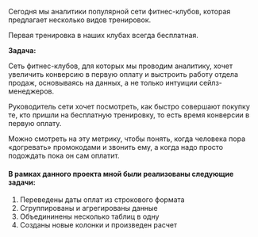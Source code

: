 Сегодня мы аналитики популярной сети фитнес-клубов, которая предлагает несколько видов тренировок.

Первая тренировка в наших клубах всегда бесплатная.

**Задача:**

Сеть фитнес-клубов, для которых мы проводим аналитику, хочет увеличить конверсию в первую оплату и выстроить работу отдела продаж, основываясь на данных, а не только интуиции сейлз-менеджеров.


Руководитель сети хочет посмотреть, как быстро совершают покупку те, кто пришли на бесплатную тренировку, то есть время конверсии в первую оплату. 

Можно смотреть на эту метрику, чтобы понять, когда человека пора «догревать»  промокодами и звонить ему, а когда надо просто подождать пока он сам оплатит.



#### В рамках данного проекта мной были реализованы следующие задачи:

1. Переведены даты оплат из строкового формата
2. Сгруппированы и агрегированы данные
3. Объедининены несколько таблиц в одну
4. Созданы новые колонки и произведен расчет
